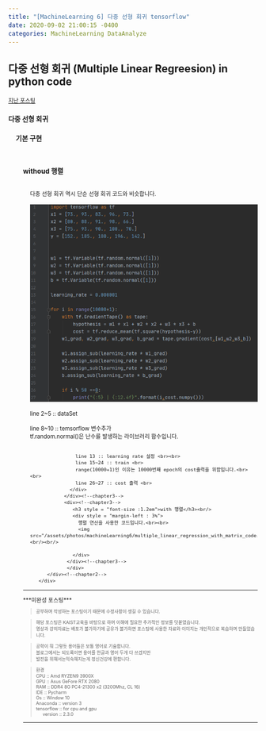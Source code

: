 ```yaml
---
title: "[MachineLearning 6] 다중 선형 회귀 tensorflow"
date: 2020-09-02 21:00:15 -0400
categories: MachineLearning DataAnalyze
---
```

## 다중 선형 회귀 (Multiple Linear Regreesion) in python code


<div style = "font-size :0.8em"><!--Largest-->
  <a href = "https://can019.github.io/machinelearning/dataanalyze/MachineLearning-AI-5/">지난 포스팅</a><br/>
  <div><!--chapter1-->
    <h3 style = "font-size :1.2em"> 다중 선형 회귀</h3>
    	<div style = "margin-left : 3%">
		      <div><!--chapter2-->
    	       <h3 style = "font-size :1.2em">기본 구현</h3><br/>
    				 <div style = "margin-left : 3%">
               <div><!--chapter3-->
                  <h3 style = "font-size :1.2em">withoud 행렬</h3><br/>
                  <div style = "margin-left : 3%">
                    다중 선형 회귀 역시 단순 선형 회귀 코드와 비슷합니다.<br/><br/>
                    <img src="/assets/photos/machineLearning6/multiple_linear_regression_without_matrix_code.png"><br/><br/>
                    line 2~5 :: dataSet <br><br>
                    line 8~10 :: temsorflow 변수추가 <br>
                    tf.random.normal()은 난수를 발생하는 라이브러리 함수입니다.<br><br>

                    line 13 :: learning rate 설정 <br><br>
                    line 15~24 :: train <br>
                    range(10000+1)인 이유는 10000번째 epoch의 cost출력을 위함입니다.<br><br>
                    line 26~27 :: cost 출력 <br>
                  </div>
                </div><!--chapter3-->
                <div><!--chapter3-->
                   <h3 style = "font-size :1.2em">with 행렬</h3><br/>
                   <div style = "margin-left : 3%">
                     행렬 연산을 사용한 코드입니다.<br><br>
                     <img src="/assets/photos/machineLearning6/multiple_linear_regression_with_matrix_code.png"><br/><br/>

                   </div>
                 </div><!--chapter3-->
  			     </div>
  		  </div><!--chapter2-->
	   </div>
  </div><!--chapter1-->
 <hr/>
    ***미완성 포스팅***<br/>
   <div style = "font-size :0.8em"><!--blockquote-->
   <blockquote> 공부하며 작성하는 포스팅이기 때문에 수정사항이 생길 수 있습니다. </blockquote>
   <blockquote>해당 포스팅은 KAIST교육을 바탕으로 하며 이해에 필요한 추가적인 정보를 덧붙였습니다.<br/>
  	영상과 강의자료는 배포가 불가하기에 공유가 불가하면 포스팅에 사용한 자료와 이미지는 개인적으로 복습하며 만들었습니다. </blockquote>
  	<blockquote> 공학이 뭐 그렇듯 용어들은 보통 영어로 기술합니다.<br/>
   	 블로그에서는 되도록이면 용어를 한글과 영어 두개 다 쓰겠지만<br/>
   	 발전을 위해서는익숙해지는게 정신건강에 편합니다.
  </blockquote>
  <blockquote>
  	  환경<br/>
   	CPU :: Amd RYZEN9 3900X<br/>
   	GPU :: Asus GeFore RTX 2080<br/>
    	RAM :: DDR4 8G PC4-21300 x2 (3200Mhz, CL 16)<br/>
    	IDE :: Pycharm<br/>
    	Os :: Window 10<br/>
   	 Anaconda :: version 3<br/>
   	 tensorflow :: for cpu and gpu<br/>
    <div style = "margin-left : 3%">
       version :: 2.3.0<br/>
    </div>
  </blockquote>
</div><!--blockquote-->
  <hr/>
</div><!--Largest-->
